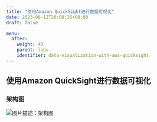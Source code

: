 ```yaml
---
title: "使用Amazon QuickSight进行数据可视化"
date: 2023-08-12T20:08:25+08:00
draft: false

menu:
  after:
    weight: 40
    parent: labs
    identifier: data-visualization-with-aws-quicksight
---
```

## 使用Amazon QuickSight进行数据可视化

### 架构图

![图片描述：架构图](/quicksight.png)

